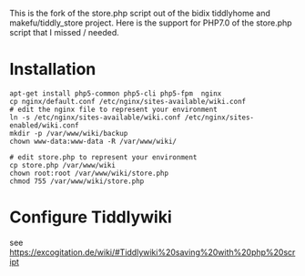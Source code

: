This is the fork of the store.php script out of the bidix tiddlyhome and makefu/tiddly_store project.
Here is the support for PHP7.0 of the store.php script that I missed / needed.

# Installation


    apt-get install php5-common php5-cli php5-fpm  nginx
    cp nginx/default.conf /etc/nginx/sites-available/wiki.conf
    # edit the nginx file to represent your environment
    ln -s /etc/nginx/sites-available/wiki.conf /etc/nginx/sites-enabled/wiki.conf
    mkdir -p /var/www/wiki/backup
    chown www-data:www-data -R /var/www/wiki/

    # edit store.php to represent your environment
    cp store.php /var/www/wiki
    chown root:root /var/www/wiki/store.php
    chmod 755 /var/www/wiki/store.php

# Configure Tiddlywiki

see https://excogitation.de/wiki/#Tiddlywiki%20saving%20with%20php%20script

